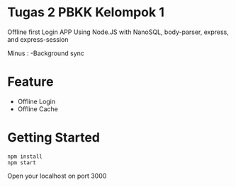 ﻿# Tugas 2 PBKK Kelompok 1
Offline first Login APP
Using Node.JS with NanoSQL, body-parser, express, and express-session

Minus :
-Background sync

# Feature
- Offline Login
- Offline Cache


# Getting Started


    npm install
    npm start
Open your localhost on port 3000

